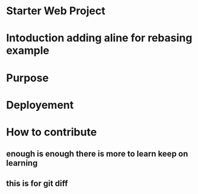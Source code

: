 # Starter Web Project

# Intoduction adding aline for rebasing example

# Purpose

# Deployement

# How to contribute

## enough is enough there is more to learn keep on learning

## this is for git diff